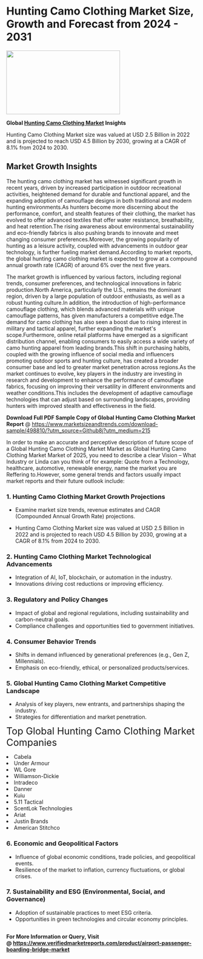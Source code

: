 <H1>Hunting Camo Clothing Market Size, Growth and Forecast from 2024 - 2031</H1><img class="aligncenter size-medium wp-image-584254" src="https://thirdeyenews.in/wp-content/uploads/2024/09/Global-Market-Research-300x168.jpeg" alt="" width="300" height="168" /><p><strong>Global&nbsp;<a href="https://www.marketsizeandtrends.com/download-sample/498810/?utm_source=Github8j?utm_medium=215">Hunting Camo Clothing Market</a> Insights</strong></p><p>Hunting Camo Clothing Market size was valued at USD 2.5 Billion in 2022 and is projected to reach USD 4.5 Billion by 2030, growing at a CAGR of 8.1% from 2024 to 2030.</p><p><h2>Market Growth Insights</h2> <p>The hunting camo clothing market has witnessed significant growth in recent years, driven by increased participation in outdoor recreational activities, heightened demand for durable and functional apparel, and the expanding adoption of camouflage designs in both traditional and modern hunting environments.As hunters become more discerning about the performance, comfort, and stealth features of their clothing, the market has evolved to offer advanced textiles that offer water resistance, breathability, and heat retention.The rising awareness about environmental sustainability and eco-friendly fabrics is also pushing brands to innovate and meet changing consumer preferences.Moreover, the growing popularity of hunting as a leisure activity, coupled with advancements in outdoor gear technology, is further fueling market demand.According to market reports, the global hunting camo clothing market is expected to grow at a compound annual growth rate (CAGR) of around 6% over the next five years.</p> <p>The market growth is influenced by various factors, including regional trends, consumer preferences, and technological innovations in fabric production.North America, particularly the U.S., remains the dominant region, driven by a large population of outdoor enthusiasts, as well as a robust hunting culture.In addition, the introduction of high-performance camouflage clothing, which blends advanced materials with unique camouflage patterns, has given manufacturers a competitive edge.The demand for camo clothing has also seen a boost due to rising interest in military and tactical apparel, further expanding the market's scope.Furthermore, online retail platforms have emerged as a significant distribution channel, enabling consumers to easily access a wide variety of camo hunting apparel from leading brands.This shift in purchasing habits, coupled with the growing influence of social media and influencers promoting outdoor sports and hunting culture, has created a broader consumer base and led to greater market penetration across regions.As the market continues to evolve, key players in the industry are investing in research and development to enhance the performance of camouflage fabrics, focusing on improving their versatility in different environments and weather conditions.This includes the development of adaptive camouflage technologies that can adjust based on surrounding landscapes, providing hunters with improved stealth and effectiveness in the field.<p><span class=""><strong>Download Full PDF Sample Copy of Global Hunting Camo Clothing Market Report</strong> @ <a href="https://www.marketsizeandtrends.com/download-sample/498810/?utm_source=Github8j?utm_medium=215" target="_blank">https://www.marketsizeandtrends.com/download-sample/498810/?utm_source=Github8j?utm_medium=215</a></span></p><p>In order to make an accurate and perceptive description of future scope of a Global&nbsp;Hunting Camo Clothing Market Market as Global&nbsp;Hunting Camo Clothing Market Market of 2025, you need to describe a clear Vision &ndash; What Industry or Linda can you think of for example: Quote from a Technology, healthcare, automotive, renewable energy, name the market you are Reffering to.However, some general trends and factors usually impact market reports and their future outlook include:</p><h3>1.&nbsp;<strong>Hunting Camo Clothing Market Growth Projections</strong></h3><ul><li>Examine market size trends, revenue estimates and CAGR (Compounded Annual Growth Rate) projections.</li><li><p>Hunting Camo Clothing Market size was valued at USD 2.5 Billion in 2022 and is projected to reach USD 4.5 Billion by 2030, growing at a CAGR of 8.1% from 2024 to 2030.</p></li></ul><h3>2.&nbsp;<strong>Hunting Camo Clothing Market Technological Advancements</strong></h3><ul><li>Integration of AI, IoT, blockchain, or automation in the industry.</li><li>Innovations driving cost reductions or improving efficiency.</li></ul><h3>3.&nbsp;<strong>Regulatory and Policy Changes</strong></h3><ul><li>Impact of global and regional regulations, including sustainability and carbon-neutral goals.</li><li>Compliance challenges and opportunities tied to government initiatives.</li></ul><h3>4.&nbsp;<strong>Consumer Behavior Trends</strong></h3><ul><li>Shifts in demand influenced by generational preferences (e.g., Gen Z, Millennials).</li><li>Emphasis on eco-friendly, ethical, or personalized products/services.</li></ul><h3>5.&nbsp;<strong>Global Hunting Camo Clothing Market Competitive Landscape</strong></h3><ul><li>Analysis of key players, new entrants, and partnerships shaping the industry.</li><li>Strategies for differentiation and market penetration.</li></ul><p data-pm-slice="1 1 []"><span style="color: inherit; font-family: inherit; font-size: 25px;">Top Global Hunting Camo Clothing Market Companies</span></p><div class="" data-test-id=""><p><li>Cabela</li><li> Under Armour</li><li> WL Gore</li><li> Williamson-Dickie</li><li> Intradeco</li><li> Danner</li><li> Kuiu</li><li> 5.11 Tactical</li><li> ScentLok Technologies</li><li> Ariat</li><li> Justin Brands</li><li> American Stitchco</li></p></div><h3>6.&nbsp;<strong>Economic and Geopolitical Factors</strong></h3><ul><li>Influence of global economic conditions, trade policies, and geopolitical events.</li><li>Resilience of the market to inflation, currency fluctuations, or global crises.</li></ul><h3>7.&nbsp;<strong>Sustainability and ESG (Environmental, Social, and Governance)</strong></h3><ul><li>Adoption of sustainable practices to meet ESG criteria.</li><li>Opportunities in green technologies and circular economy principles.</li></ul><h2><strong style="font-size: 14px;">For More Information or Query, Visit @&nbsp;</strong><a style="background-color: #ffffff; font-size: 14px;" href="https://www.marketsizeandtrends.com/report/hunting-camo-clothing-market/" target="_blank">https://www.verifiedmarketreports.com/product/airport-passenger-boarding-bridge-market</a></h2>